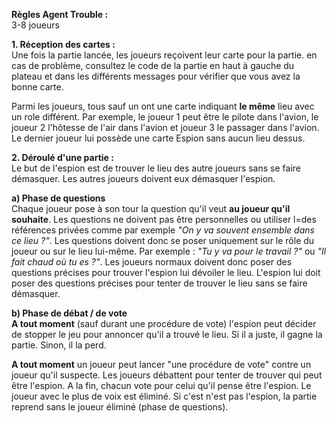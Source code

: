 __**Règles Agent Trouble :**__  
3-8 joueurs

__1. Réception des cartes :__  
Une fois la partie lancée, les joueurs reçoivent leur carte pour la partie. en cas de problème, consultez le code de la partie en haut à gauche du plateau et dans les différents messages pour vérifier que vous avez la bonne carte.

Parmi les joueurs, tous sauf un ont une carte indiquant **le même** lieu avec un role différent. Par exemple, le joueur 1 peut être le pilote dans l'avion, le joueur 2 l'hôtesse de l'air dans l'avion et joueur 3 le passager dans l'avion. Le dernier joueur lui possède une carte Espion sans aucun lieu dessus.

__2. Déroulé d'une partie :__  
Le but de l'espion est de trouver le lieu des autre joueurs sans se faire démasquer. Les autres joueurs doivent eux démasquer l'espion.

**a) Phase de questions**  
Chaque joueur pose à son tour la question qu'il veut **au joueur qu'il souhaite**. Les questions ne doivent pas être personnelles ou utiliser l=des références privées comme par exemple *"On y va souvent ensemble dans ce lieu ?"*. Les questions doivent donc se poser uniquement sur le rôle du joueur ou sur le lieu lui-même. Par exemple : *"Tu y va pour le travail ?"* ou *"Il fait chaud où tu es ?"*.
Les joueurs normaux doivent donc poser des questions précises pour trouver l'espion lui dévoiler le lieu.
L'espion lui doit poser des questions précises pour tenter de trouver le lieu sans se faire démasquer.

**b) Phase de débat / de vote**  
**A tout moment** (sauf durant une procédure de vote) l'espion peut décider de stopper le jeu pour annoncer qu'il a trouvé le lieu. Si il a juste, il gagne la partie. Sinon, il la perd.

**A tout moment** un joueur peut lancer "une procédure de vote" contre un joueur qu'il suspecte. Les joueurs débattent pour tenter de trouver qui peut être l'espion. A la fin, chacun vote pour celui qu'il pense être l'espion. Le joueur avec le plus de voix est éliminé. Si c'est n'est pas l'espion, la partie reprend sans le joueur éliminé (phase de questions).